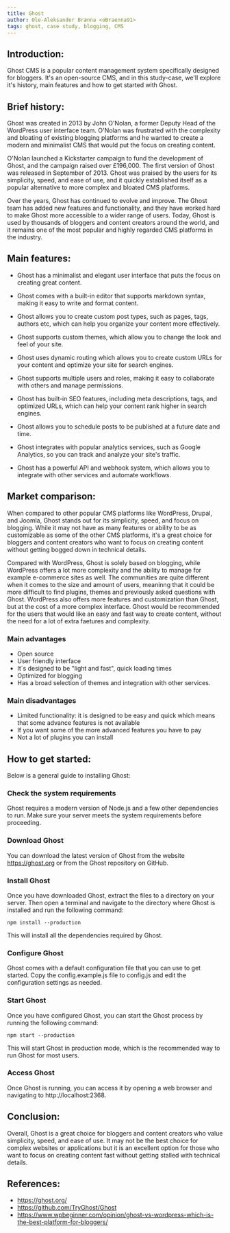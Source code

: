 ```yaml
---
title: Ghost
author: Ole-Aleksander Brænna <oBraenna91>
tags: ghost, case study, blogging, CMS
---
```


## Introduction:

Ghost CMS is a popular content management system specifically designed for bloggers.
It's an open-source CMS, and in this study-case, we'll explore it's history, main features and how to get started with Ghost.

## Brief history:

Ghost was created in 2013 by John O'Nolan, a former Deputy Head of the WordPress user interface team.
O'Nolan was frustrated with the complexity and bloating of existing blogging platforms and he wanted to create a modern and minimalist CMS that would put
the focus on creating content.

O'Nolan launched a Kickstarter campaign to fund the development of Ghost, and the campaign raised over £196,000.
The first version of Ghost was released in September of 2013.
Ghost was praised by the users for its simplicity, speed, and ease of use, and it quickly established itself as a popular alternative to more complex and bloated CMS platforms.

Over the years, Ghost has continued to evolve and improve. The Ghost team has added new features and functionality, and they have worked hard to make Ghost more
accessible to a wider range of users. Today, Ghost is used by thousands of bloggers and content creators around the world, and it remains one of the most popular
and highly regarded CMS platforms in the industry.

## Main features:

- Ghost has a minimalist and elegant user interface that puts the focus on creating great content.

- Ghost comes with a built-in editor that supports markdown syntax, making it easy to write and format content.

- Ghost allows you to create custom post types, such as pages, tags, authors etc, which can help you organize your content more effectively.

- Ghost supports custom themes, which allow you to change the look and feel of your site.

- Ghost uses dynamic routing which allows you to create custom URLs for your content and optimize your site for search engines.

- Ghost supports multiple users and roles, making it easy to collaborate with others and manage permissions.

- Ghost has built-in SEO features, including meta descriptions, tags, and optimized URLs, which can help your content rank higher in search engines.

- Ghost allows you to schedule posts to be published at a future date and time.

- Ghost integrates with popular analytics services, such as Google Analytics, so you can track and analyze your site's traffic.

- Ghost has a powerful API and webhook system, which allows you to integrate with other services and automate workflows.

## Market comparison:

When compared to other popular CMS platforms like WordPress, Drupal, and Joomla, Ghost stands out for its simplicity, speed, and focus on blogging.
While it may not have as many features or ability to be as customizable as some of the other CMS platforms, it's a great choice for bloggers and content creators
who want to focus on creating content without getting bogged down in technical details.

Compared with WordPress, Ghost is solely based on blogging, while WordPress offers a lot more complexity and the ability to manage for example e-commerce sites as well. The communities are quite different when it comes to the size and amount of users, meaninng that it could be more difficult to
find plugins, themes and previously asked questions with Ghost. WordPress also offers more features and customization than Ghost, but at the cost of a more complex interface. Ghost would be recommended for the users that would like an easy and fast way to create content, without the need for a lot of extra faetures and complexity.

### Main advantages

- Open source
- User friendly interface
- It´s designed to be "light and fast", quick loading times
- Optimized for blogging
- Has a broad selection of themes and integration with other services.

### Main disadvantages

- Limited functionality: it is designed to be easy and quick which means that some advance features is not available
- If you want some of the more advanced features you have to pay
- Not a lot of plugins you can install

## How to get started:

Below is a general guide to installing Ghost:

### Check the system requirements

Ghost requires a modern version of Node.js and a few other dependencies to run. Make sure your server meets the system requirements before proceeding.

### Download Ghost

You can download the latest version of Ghost from the website https://ghost.org or from the Ghost repository on GitHub.

### Install Ghost

Once you have downloaded Ghost, extract the files to a directory on your server. Then open a terminal and navigate to the directory where Ghost is installed and run the following command:

```
npm install --production
```

This will install all the dependencies required by Ghost.

### Configure Ghost

Ghost comes with a default configuration file that you can use to get started. Copy the config.example.js file to config.js and edit the configuration settings as needed.

### Start Ghost

Once you have configured Ghost, you can start the Ghost process by running the following command:

```
npm start --production
```

This will start Ghost in production mode, which is the recommended way to run Ghost for most users.

### Access Ghost

Once Ghost is running, you can access it by opening a web browser and navigating to http://localhost:2368.

## Conclusion:

Overall, Ghost is a great choice for bloggers and content creators who value simplicity, speed, and ease of use. It may not be the best choice for complex websites or applications but it is an excellent option for those who want to focus on creating content fast without getting stalled with technical details.

## References:

- https://ghost.org/
- https://github.com/TryGhost/Ghost
- https://www.wpbeginner.com/opinion/ghost-vs-wordpress-which-is-the-best-platform-for-bloggers/
